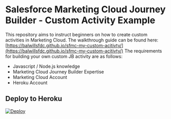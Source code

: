 # Salesforce Marketing Cloud Journey Builder - Custom Activity Example
This repository aims to instruct beginners on how to create custom activities in Marketing Cloud. The walkthrough guide can be found here: [https://balwillsfdc.github.io/sfmc-my-custom-acitivty/](https://balwillsfdc.github.io/sfmc-my-custom-acitivty/) The requirements for building your own custom JB activity are as follows: 
- Javascript / Node.js knowledge
- Marketing Cloud Journey Builder Expertise
- Marketing Cloud Account
- Heroku Account

## Deploy to Heroku
[![Deploy](https://www.herokucdn.com/deploy/button.svg)](https://heroku.com/deploy?https://github.com/balwillSFDC/sfmc-my-custom-acitivty)
